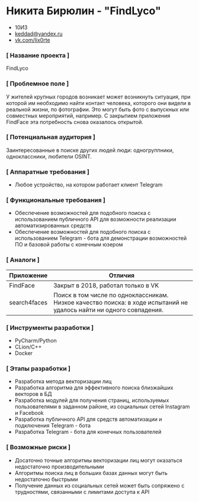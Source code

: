 # Никита Бирюлин - "FindLyco"

* 10И3
* keddad@yandex.ru
* [vk.com/lix0rte](https://vk.com/kedddaddy)

### [ Название проекта ]

FindLyco

### [ Проблемное поле ]

У жителей крупных городов возникает может возникнуть ситуация, при которой им необходимо найти контакт человека, которого они видели в реальной жизни, по фотографии. Это могут быть фото с выпускных или совместных мероприятий, например. С закрытием приложения FindFace эта потребность снова оказалось открытой.

### [ Потенциальная аудитория ]

Заинтересованные в поиске других людей люди: одногруппники, одноклассники, любители OSINT.

### [ Аппаратные требования ]

* Любое устройство, на котором работает клиент Telegram

### [ Функциональные требования ]

* Обеспечение возможностей для подобного поиска с использованием публичного API для возможности реализации автоматизированных средств
* Обеспечение возможностей для подобного поиска с использованием Telegram - бота для демонстрации возможностей ПО и базовой работы с конечным юзером

### [ Аналоги ]

| Приложение   | Отличия                                                      |
| ------------ | ------------------------------------------------------------ |
| FindFace     | Закрыт в 2018, работал только в VK                           |
| search4faces | Поиск в том числе по одноклассникам. Низкое качество поиска: в ходе испытаний не удалось найти ни одного совпадения. |



### [ Инструменты разработки ]

* PyCharm/Python
* CLion/C++
* Docker

### [ Этапы разработки ]

* Разработка метода векторизации лиц
* Разработка алгоритма для эффективного поиска близжайших векторов в БД
* Разработка модулей для получения страниц, используемых пользователями в заданном районе, из социальных сетей Instagram и Facebook
* Разработка публичного API для средств автоматизации и подключения Telegram - бота
* Разработка Telegram - бота для конечных пользователей

### [ Возможные риски ]

* Досаточно точные алгоритмы векторизации лиц могут оказаться недостаточно производительными
* Алгоритмы поиска лиц в больших базах данных могут быть недостаточно быстрыми
* Получение данных из социальных сетей может быть сопряжено с трудностями, связанными с лимитами доступа к API
